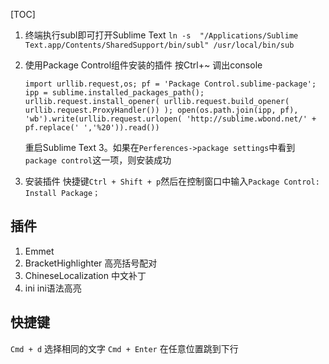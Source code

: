 [TOC]


1. 终端执行subl即可打开Sublime Text
`ln -s  "/Applications/Sublime Text.app/Contents/SharedSupport/bin/subl" /usr/local/bin/sub`

2. 使用Package Control组件安装的插件
按Ctrl+~ 调出console

	`import urllib.request,os; pf = 'Package Control.sublime-package'; ipp = sublime.installed_packages_path(); urllib.request.install_opener( urllib.request.build_opener( urllib.request.ProxyHandler()) ); open(os.path.join(ipp, pf), 'wb').write(urllib.request.urlopen( 'http://sublime.wbond.net/' + pf.replace(' ','%20')).read())`

	重启Sublime Text 3。如果在`Perferences->package settings`中看到`package control`这一项，则安装成功
    
3. 安装插件
	快捷键`Ctrl + Shift + p`然后在控制窗口中输入`Package Control: Install Package；`

    
## 插件
1. Emmet
2. BracketHighlighter
	高亮括号配对
3. ChineseLocalization
	中文补丁
4. ini
	ini语法高亮
    
## 快捷键

`Cmd + d` 选择相同的文字
`Cmd + Enter` 在任意位置跳到下行
